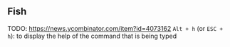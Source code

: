 ## Fish
TODO: https://news.ycombinator.com/item?id=4073162
`Alt + h` (or `ESC + h`): to display the help of the command that is being typed
